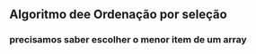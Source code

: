 ## Algoritmo dee Ordenação por seleção

### precisamos saber escolher o menor item de um array

<p> 
    

</p>